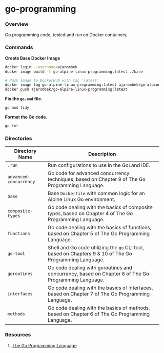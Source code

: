 # go-programming

### Overview

Go programming code, tested and run on Docker containers.

### Commands

**Create Base Docker Image**

```bash
docker login --username=ajarombek
docker image build -t go-alpine-linux-programming:latest ./base

# Push image to DockerHub with tag 'latest'
docker image tag go-alpine-linux-programming:latest ajarombek/go-alpine-linux-programming:latest
docker push ajarombek/go-alpine-linux-programming:latest
```

**Fix the `go.mod` file.**

```bash
go mod tidy
```

**Format the Go code.**

```bash
go fmt
```

### Directories

| Directory Name         | Description                                                                                             |
|------------------------|---------------------------------------------------------------------------------------------------------|
| `.run`                 | Run configurations to use in the GoLand IDE.                                                            |
| `advanced-concurrency` | Go code for advanced concurrency techniques, based on Chapter 9 of The Go Programming Language.         |
| `base`                 | Base `Dockerfile` with common logic for an Alpine Linux Go environment.                                 |
| `composite-types`      | Go code dealing with the basics of composite types, based on Chapter 4 of The Go Programming Language.  |
| `functions`            | Go code dealing with the basics of functions, based on Chapter 5 of The Go Programming Language.        |
| `go-tool`              | Shell and Go code utilizing the `go` CLI tool, based on Chapters 9 & 10 of The Go Programming Language. |
| `goroutines`           | Go code dealing with goroutines and concurrency, based on Chapter 8 of The Go Programming Language.     |
| `interfaces`           | Go code dealing with the basics of interfaces, based on Chapter 7 of The Go Programming Language.       |
| `methods`              | Go code dealing with the basics of methods, based on Chapter 6 of The Go Programming Language.          |

### Resources

1. [The Go Programming Language](https://www.gopl.io/)